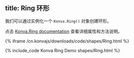 title: Ring 环形
---

我们可以通过实例化一个 `Konva.Ring()` 对象创建环形。

点击 [Konva.Ring documentation](/cn.konvajs/api/Konva.Ring.html) 查看详细属性和方法说明。

{% iframe /cn.konvajs/downloads/code/shapes/Ring.html %}

{% include_code Konva Ring Demo shapes/Ring.html %}

